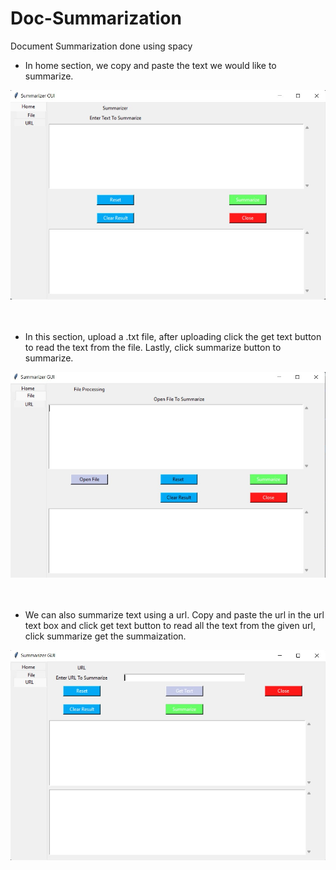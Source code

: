 # Doc-Summarization
Document Summarization done using spacy 

* In home section, we copy and paste the text we would like to summarize.  

![My Image](image/home.jpg)
<br/>
<br/>
<br/>

* In this section, upload a .txt file, after uploading click the get text button to read the text from the file. Lastly, click summarize button to summarize.  

![My Image](image/file.jpg)
<br/>
<br/>
<br/>

* We can also summarize text using a url. Copy and paste the url in the url text box and click get text button to read all the text from the given url, click summarize get the summaization.  

![My Image](image/url.jpg)
